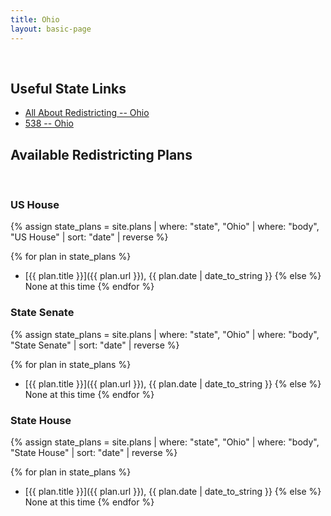 ```yaml
---
title: Ohio
layout: basic-page
---
```


<br>

Useful State Links
---

- [All About Redistricting -- Ohio](https://redistricting.lls.edu/state/ohio/?cycle=2020&level=Congress&startdate=)
- [538 -- Ohio](https://projects.fivethirtyeight.com/redistricting-2022-maps/ohio/)

Available Redistricting Plans
---

<br>

### US House

{% assign state_plans = site.plans | where: "state", "Ohio" | where: "body", "US House" | sort: "date" | reverse %}

{% for plan in state_plans %}
- [{{ plan.title }}]({{ plan.url }}), {{ plan.date | date_to_string }}
{% else %}
None at this time
{% endfor %}

### State Senate

{% assign state_plans = site.plans | where: "state", "Ohio" | where: "body", "State Senate" | sort: "date" | reverse %}

{% for plan in state_plans %}
- [{{ plan.title }}]({{ plan.url }}), {{ plan.date | date_to_string }}
{% else %}
None at this time
{% endfor %}


### State House

{% assign state_plans = site.plans | where: "state", "Ohio" | where: "body", "State House" | sort: "date" | reverse %}

{% for plan in state_plans %}
- [{{ plan.title }}]({{ plan.url }}), {{ plan.date | date_to_string }}
{% else %}
None at this time
{% endfor %}
